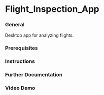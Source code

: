 # Flight_Inspection_App
### General
Desktop app for analyzing flights.



### Prerequisites


### Instructions

### Further Documentation

### Video Demo
